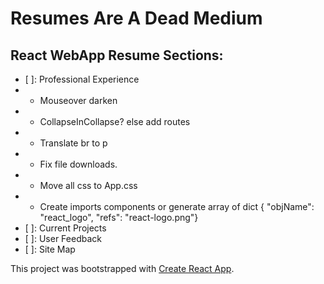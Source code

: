 # Resumes Are A Dead Medium

## React WebApp Resume Sections:
* [ ]: Professional Experience
* * Mouseover darken
* * CollapseInCollapse? else add routes
* * Translate br to p
* * Fix file downloads.
* * Move all css to App.css
* * Create imports components or generate array of dict { "objName": "react_logo", "refs": "react-logo.png"}
* [ ]: Current Projects
* [ ]: User Feedback
* [ ]: Site Map






This project was bootstrapped with [Create React App](https://github.com/facebookincubator/create-react-app).
